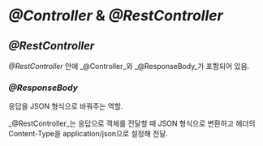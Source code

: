 # _@Controller_ & _@RestController_

## _@RestController_
_@RestController_ 안에 _@Controller_와 _@ResponseBody_가 포함되어 있음.

### _@ResponseBody_
응답을 JSON 형식으로 바꿔주는 역할.

_@RestController_는 응답으로 객체를 전달할 때 JSON 형식으로 변환하고 헤더의 Content-Type을 application/json으로 설정해 전달.